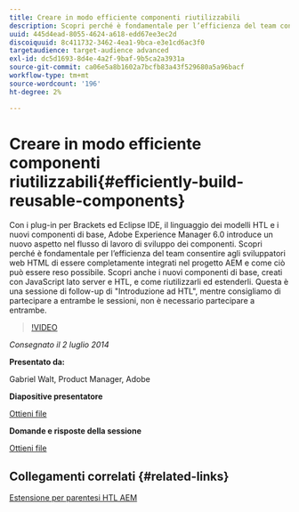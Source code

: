 ```yaml
---
title: Creare in modo efficiente componenti riutilizzabili
description: Scopri perché è fondamentale per l’efficienza del team consentire agli sviluppatori web HTML di essere completamente integrati nel progetto AEM e come ciò può essere reso possibile. Scopri anche i nuovi componenti di base, creati con JavaScript lato server e HTL, e come riutilizzarli ed estenderli.
uuid: 445d4ead-8055-4624-a618-edd67ee3ec2d
discoiquuid: 8c411732-3462-4ea1-9bca-e3e1cd6ac3f0
targetaudience: target-audience advanced
exl-id: dc5d1693-8d4e-4a2f-9baf-9b5ca2a3931a
source-git-commit: ca06e5a8b1602a7bcfb83a43f529680a5a96bacf
workflow-type: tm+mt
source-wordcount: '196'
ht-degree: 2%

---
```


# Creare in modo efficiente componenti riutilizzabili{#efficiently-build-reusable-components}

Con i plug-in per Brackets ed Eclipse IDE, il linguaggio dei modelli HTL e i nuovi componenti di base, Adobe Experience Manager 6.0 introduce un nuovo aspetto nel flusso di lavoro di sviluppo dei componenti. Scopri perché è fondamentale per l’efficienza del team consentire agli sviluppatori web HTML di essere completamente integrati nel progetto AEM e come ciò può essere reso possibile. Scopri anche i nuovi componenti di base, creati con JavaScript lato server e HTL, e come riutilizzarli ed estenderli. Questa è una sessione di follow-up di &quot;Introduzione ad HTL&quot;, mentre consigliamo di partecipare a entrambe le sessioni, non è necessario partecipare a entrambe.

>[!VIDEO](https://video.tv.adobe.com/v/19503/?quality=9)

*Consegnato il 2 luglio 2014*

**Presentato da:**

Gabriel Walt, Product Manager, Adobe

**Diapositive presentatore**

[Ottieni file](assets/efficiently-build-reusable-components.pdf)

**Domande e risposte della sessione**

[Ottieni file](assets/efficiently-build-reusable-components-q-a.pdf)

## Collegamenti correlati {#related-links}

[Estensione per parentesi HTL AEM](https://github.com/Adobe-Marketing-Cloud/aem-brackets-extension#AEM6#BeautifulMarkup)

<!--
[Get back to the Overview](https://helpx.adobe.com/experience-manager/kt/eseminars/gems/aem-index.html)
-->
